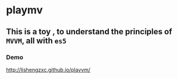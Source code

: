 # playmv
## This is a toy , to understand the principles of `MVVM`, all with `es5`

### Demo
http://lishengzxc.github.io/playvm/